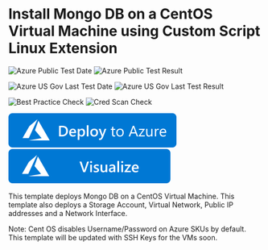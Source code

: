 # Install Mongo DB on a CentOS Virtual Machine using Custom Script Linux Extension

![Azure Public Test Date](https://azurequickstartsservice.blob.core.windows.net/badges/mongodb-on-centos/PublicLastTestDate.svg)
![Azure Public Test Result](https://azurequickstartsservice.blob.core.windows.net/badges/mongodb-on-centos/PublicDeployment.svg)

![Azure US Gov Last Test Date](https://azurequickstartsservice.blob.core.windows.net/badges/mongodb-on-centos/FairfaxLastTestDate.svg)
![Azure US Gov Last Test Result](https://azurequickstartsservice.blob.core.windows.net/badges/mongodb-on-centos/FairfaxDeployment.svg)

![Best Practice Check](https://azurequickstartsservice.blob.core.windows.net/badges/mongodb-on-centos/BestPracticeResult.svg)
![Cred Scan Check](https://azurequickstartsservice.blob.core.windows.net/badges/mongodb-on-centos/CredScanResult.svg)

[![Deploy To Azure](https://raw.githubusercontent.com/Azure/azure-quickstart-templates/master/1-CONTRIBUTION-GUIDE/images/deploytoazure.svg?sanitize=true)]("https://portal.azure.com/#create/Microsoft.Template/uri/https%3A%2F%2Fraw.githubusercontent.com%2FAzure%2Fazure-quickstart-templates%2Fmaster%2Fmongodb-on-centos%2Fazuredeploy.json")  [![Visualize](https://raw.githubusercontent.com/Azure/azure-quickstart-templates/master/1-CONTRIBUTION-GUIDE/images/visualizebutton.svg?sanitize=true)]("http://armviz.io/#/?load=https%3A%2F%2Fraw.githubusercontent.com%2FAzure%2Fazure-quickstart-templates%2Fmaster%2Fmongodb-on-centos%2Fazuredeploy.json")

This template deploys Mongo DB on a CentOS Virtual Machine. This template also deploys a Storage Account, Virtual Network, Public IP addresses and a Network Interface.

Note: Cent OS disables Username/Password on Azure SKUs by default. This template will be updated with SSH Keys for the VMs soon.


